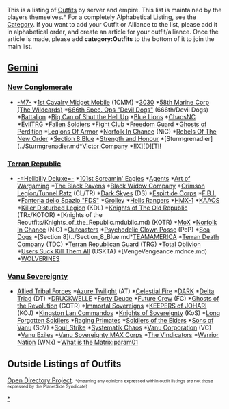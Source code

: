 This is a listing of [Outfits](../terminology/Outfit.md) by server and empire.
This list is maintained by the players themselves.\* For a completely
Alphabetical Listing, see the [Category](:Category:Outfits). If you want to add
your Outfit or Alliance to the list, please add it in alphabetical order, and
create an article for your outfit/alliance. Once the article is made, please add
**category:Outfits** to the bottom of it to join the main list.

## [Gemini](../etc/Gemini.md)

### [New Conglomerate](../etc/New_Conglomerate.md)

- [-M7-](-M7-) \*[1st Cavalry Midget Mobile](1st_Cavalry_Midget_Mobile.md)
  (1CMM) \*[3030](3030.md) \*[58th Marine Corp (The Wildcards)](<58th_Marine_Corp_(The_Wildcards).md>) \*[666th Spec. Ops "Devil Dogs"](666th_Spec.md._Ops_"Devil_Dogs")
  (666th/Devil
  Dogs) \*[Battalion](Battalion.md) \*[Big Can of Shut the Hell Up](Big_Can_of_Shut_the_Hell_Up.md) \*[Blue Lions](Blue_Lions.md) \*[ChaosNC](ChaosNC.md) \*[EvilTRG](EvilTRG.md) \*[Fallen Soldiers](Fallen_Soldiers.md) \*[Fight Club](Fight_Club.md) \*[Freedom Guard](Freedom_Guard.md) \*[Ghosts of Perdition](Ghosts_of_Perdition.md) \*[Legions Of Armor](Legions_Of_Armor.md) \*[Norfolk In Chance](../Norfolk_In_Chance.md)
  (NiC) \*[Rebels Of The New Order](Rebels_Of_The_New_Order.md) \*[Section 8 Blue](Section_8_Blue.md) \*[Strength and Honour](Strength_and_Honour.md) \*[Sturmgrenadier](../Sturmgrenadier.md\*[Victor Company](../Victor_Company.md) \*[!!X\]\[D\]\[T!!](XDT.md)

### [Terran Republic](../etc/Terran_Republic.md)

- [-=Hellbilly Deluxe=-](-=Hellbilly_Deluxe=-) \*[101st Screamin' Eagles](101st_Screamin.md'_Eagles) \*[Agents](Agents.md) \*[Art of Wargaming](Art_of_Wargaming.md) \*[The Black Ravens](The_Black_Ravens.md) \*[Black Widow Company](Black_Widow_Company.md) \*[Crimson Legion/Tunnel Ratz](Crimson_Legion/Tunnel_Ratz)
  (CL/TR) \*[Dark Skyes](Dark_Skyes.md)
  (DS) \*[Espirt de Corps](Espirt_de_Corps.md) \*[F.B.I.](F.md.B.I.) \*[Fanteria dello Spazio "FDS"](Fanteria_dello_Spazio_.md"FDS") \*[Grolley](Grolley.md) \*[Hells Rangers](Hells_Rangers.md) \*[HMX-1](HMX-1.md) \*[KAAOS](KAAOS.md) \*[Killer Disturbed Legion](Killer_Disturbed_Legion.md)
  (KDL) \*[Knights of The Old Republic](Knights_of_The_Old_Republic.md)
  (TRx/KOTOR) \*[Knights of the Reoutfits/Knights_of_the_Republic.mdublic.md)
  (KOTR) \*[MoX](MoX.md) \*[Norfolk In Chance](../Norfolk_In_Chance.md)
  (NiC) \*[Outcasters](Outcasters.md) \*[Psychedelic Clown Posse](Psychedelic_Clown_Posse.md)
  (PcP) \*[Sea Dogs](Sea_Dogs.md) \*[Section
  8](../Section_8_Blue.md\*[TEAMAMERICA](../TEAMAMERICA.md) \*[Terran Death Company](Terran_Death_Company.md)
  (TDC) \*[Terran Republican Guard](Terran_Republican_Guard.md)
  (TRG) \*[Total Oblivion](Total_Oblivion.md) \*[Users Suck Kill Them All](Users_Suck_Kill_Them_All.md)
  (USKTA) \*[VengeVengeance.mdnce.md) \*[WOLVERINES](WOLVERINES.md)

### [Vanu Sovereignty](../etc/Vanu_Sovereignty.md)

- [Allied Tribal Forces](Allied_Tribal_Forces.md) \*[Azure Twilight](Azure_Twilight.md)
  (AT) \*[Celestial Fire](Celestial_Fire.md) \*[DARK](DARK.md) \*[Delta Triad](Delta_Triad.md)
  (DT) \*[DRUCKWELLE](DRUCKWELLE.md) \*[Forty Deuce](Forty_Deuce.md) \*[Future Crew](Future_Crew.md)
  (FC) \*[Ghosts of the Revolution](Ghosts_of_the_Revolution.md)
  (GOTR) \*[Immortal Sovereigns](Immortal_Sovereigns.md) \*[KEEPERS of JOHARI](KEEPERS_of_JOHARI.md)
  (KOJ) \*[Kingston Lan Commandos](Kingston_Lan_Commandos.md) \*[Knights of Sovereignty](Knights_of_Sovereignty.md)
  (KoS) \*[Long Forgotten Soldiers](../Long_Forgotten_Soldiers.md) \*[Raging Primates](Raging_Primates.md) \*[Soldiers of the Elders](Soldiers_of_the_Elders.md) \*[Sons of Vanu](Sons_of_Vanu.md)
  (SoV) \*[Soul_Strike](../Soul_Strike.mdSS) \*[Systematik Chaos](Systematik_Chaos.md) \*[Vanu Corporation](Vanu_Corporation.md)
  (VC) \*[Vanu Exiles](Vanu_Exiles.md) \*[Vanu Sovereignty MAX Corps](Vanu_Sovereignty_MAX_Corps.md) \*[The Vindicators](The_Vindicators.md) \*[Warrior Nation](../Warrior_Nation.md)
  (WNx) \*[What is the Matrix:param01](What_is_the_Matrix:param01.md)

## Outside Listings of Outfits

[Open Directory Project](http://dmoz.org/Games/Video_Games/Shooter/Massive_Multiplayer_Online/PlanetSide/Outfits/).
<font size=1>\*(meaning any opinions expressed within outfit listings are not
those expressed by the PlanetSide Syndicate)</font>

[\*](Category:Outfits.md)
